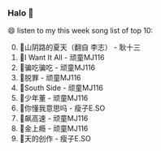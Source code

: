 

### Halo 👋

😄 listen to my this week song list of top 10:

0. 🌈山阴路的夏天（翻自 李志） - 耿十三
1. 🌈I Want It All - 顽童MJ116
2. 🌈骗吃骗吃 - 顽童MJ116
3. 🌈脱罪 - 顽童MJ116
4. 🌈South Side - 顽童MJ116
5. 🌈少年董  - 顽童MJ116
6. 🌈你懂我意思吗 - 瘦子E.SO
7. 🌈飙高速 - 顽童MJ116
8. 🌈金上瘾 - 顽童MJ116
9. 🌈天的创作 - 瘦子E.SO

